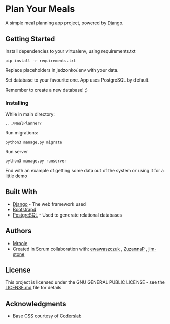 # Plan Your Meals

A simple meal planning app project, powered by Django.

## Getting Started

Install dependencies to your virtualenv, using requirements.txt

```
pip install -r requirements.txt
```

Replace placeholders in jedzonko/.env with your data.

Set database to your favourite one. App uses PostgreSQL by default.

Remember to create a new database! ;)

### Installing
While in main directory:

```
.../MealPlanner/
```

Run migrations:
```
python3 manage.py migrate
```

Run server

```
python3 manage.py runserver
```

End with an example of getting some data out of the system or using it for a little demo

## Built With

* [Django](https://www.djangoproject.com/) - The web framework used
* [Bootstrap4](https://getbootstrap.com/)
* [PostgreSQL](https://www.postgresql.org/) - Used to generate relational databases

## Authors
* [Mrooie](https://github.com/Mrooie)
* Created in Scrum collaboration with: [ewawaszczuk](https://github.com/ewawaszczuk) , [ZuzannaP](https://github.com/ZuzannaP) , [jim-stone](https://github.com/jim-stone)

## License

This project is licensed under the GNU GENERAL PUBLIC LICENSE - see the [LICENSE.md](LICENSE.md) file for details

## Acknowledgments

* Base CSS courtesy of [Coderslab](https://coderslab.pl)
